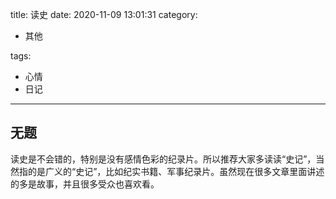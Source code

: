 title: 读史
date: 2020-11-09 13:01:31
category:

- 其他

tags:

- 心情
- 日记

------

## 无题
读史是不会错的，特别是没有感情色彩的纪录片。所以推荐大家多读读“史记”，当然指的是广义的“史记”，比如纪实书籍、军事纪录片。虽然现在很多文章里面讲述的多是故事，并且很多受众也喜欢看。
